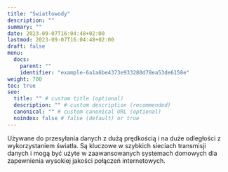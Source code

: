 ```yaml
---
title: "Światłowody"
description: ""
summary: ""
date: 2023-09-07T16:04:48+02:00
lastmod: 2023-09-07T16:04:48+02:00
draft: false
menu:
  docs:
    parent: ""
    identifier: "example-6a1a6be4373e933280d78ea53de6158e"
weight: 700
toc: true
seo:
  title: "" # custom title (optional)
  description: "" # custom description (recommended)
  canonical: "" # custom canonical URL (optional)
  noindex: false # false (default) or true
---
```


Używane do przesyłania danych z dużą prędkością i na duże odległości z wykorzystaniem światła. Są kluczowe w szybkich sieciach transmisji danych i mogą być użyte w zaawansowanych systemach domowych dla zapewnienia wysokiej jakości połączeń internetowych.
